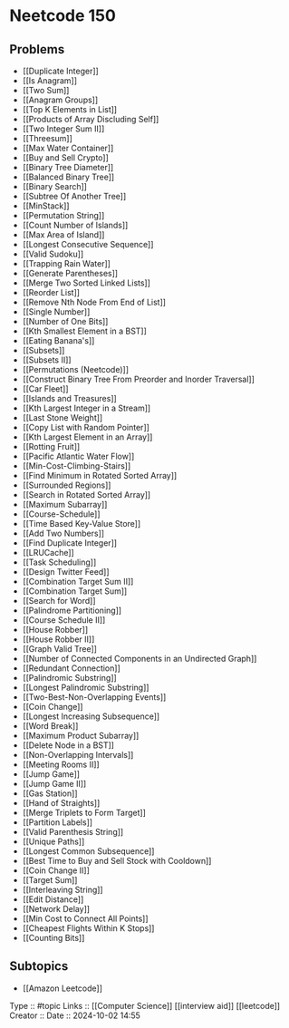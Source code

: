 # Neetcode 150

## Problems

- [[Duplicate Integer]]
- [[Is Anagram]]
- [[Two Sum]]
- [[Anagram Groups]]
- [[Top K Elements in List]]
- [[Products of Array Discluding Self]]
- [[Two Integer Sum II]]
- [[Threesum]]
- [[Max Water Container]]
- [[Buy and Sell Crypto]]
- [[Binary Tree Diameter]]
- [[Balanced Binary Tree]]
- [[Binary Search]]
- [[Subtree Of Another Tree]]
- [[MinStack]]
- [[Permutation String]]
- [[Count Number of Islands]]
- [[Max Area of Island]]
- [[Longest Consecutive Sequence]]
- [[Valid Sudoku]]
- [[Trapping Rain Water]]
- [[Generate Parentheses]]
- [[Merge Two Sorted Linked Lists]]
- [[Reorder List]]
- [[Remove Nth Node From End of List]]
- [[Single Number]]
- [[Number of One Bits]]
- [[Kth Smallest Element in a BST]]
- [[Eating Banana's]]
- [[Subsets]]
- [[Subsets II]]
- [[Permutations  (Neetcode)]]
- [[Construct Binary Tree From Preorder and Inorder Traversal]]
- [[Car Fleet]]
- [[Islands and Treasures]]
- [[Kth Largest Integer in a Stream]]
- [[Last Stone Weight]]
- [[Copy List with Random Pointer]]
- [[Kth Largest Element in an Array]]
- [[Rotting Fruit]]
- [[Pacific Atlantic Water Flow]]
- [[Min-Cost-Climbing-Stairs]]
- [[Find Minimum in Rotated Sorted Array]]
- [[Surrounded Regions]]
- [[Search in Rotated Sorted Array]]
- [[Maximum Subarray]]
- [[Course-Schedule]]
- [[Time Based Key-Value Store]]
- [[Add Two Numbers]]
- [[Find Duplicate Integer]]
- [[LRUCache]]
- [[Task Scheduling]]
- [[Design Twitter Feed]]
- [[Combination Target Sum II]]
- [[Combination Target Sum]]
- [[Search for Word]]
- [[Palindrome Partitioning]]
- [[Course Schedule II]]
- [[House Robber]]
- [[House Robber II]]
- [[Graph Valid Tree]]
- [[Number of Connected Components in an Undirected Graph]]
- [[Redundant Connection]]
- [[Palindromic Substring]]
- [[Longest Palindromic Substring]]
- [[Two-Best-Non-Overlapping Events]]
- [[Coin Change]]
- [[Longest Increasing Subsequence]]
- [[Word Break]]
- [[Maximum Product Subarray]]
- [[Delete Node in a BST]]
- [[Non-Overlapping Intervals]]
- [[Meeting Rooms II]]
- [[Jump Game]]
- [[Jump Game II]]
- [[Gas Station]]
- [[Hand of Straights]]
- [[Merge Triplets to Form Target]]
- [[Partition Labels]]
- [[Valid Parenthesis String]]
- [[Unique Paths]]
- [[Longest Common Subsequence]]
- [[Best Time to Buy and Sell Stock with Cooldown]]
- [[Coin Change II]]
- [[Target Sum]]
- [[Interleaving String]]
- [[Edit Distance]]
- [[Network Delay]]
- [[Min Cost to Connect All Points]]
- [[Cheapest Flights Within K Stops]]
- [[Counting Bits]]
## Subtopics

- [[Amazon Leetcode]]


Type :: #topic
Links :: [[Computer Science]] [[interview aid]] [[leetcode]]
Creator ::
Date ::  2024-10-02 14:55